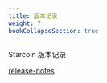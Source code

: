 ```yaml
---
title: 版本记录
weight: 7
bookCollapseSection: true
---
```


Starcoin 版本记录

<!--more-->

[release-notes](https://github.com/starcoinorg/starcoin/tree/master/release-notes)
